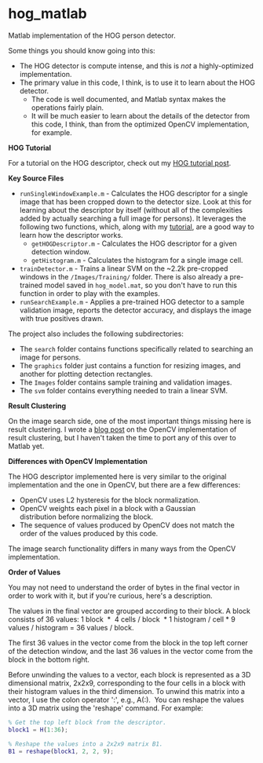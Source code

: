 # hog_matlab
Matlab implementation of the HOG person detector. 

Some things you should know going into this:

* The HOG detector is compute intense, and this is *not* a highly-optimized implementation.
* The primary value in this code, I think, is to use it to learn about the HOG detector. 
  * The code is well documented, and Matlab syntax makes the operations fairly plain.
  * It will be much easier to learn about the details of the detector from this code, I think, than from the optimized OpenCV implementation, for example.

**HOG Tutorial**

For a tutorial on the HOG descriptor, check out my [HOG tutorial post](http://mccormickml.com/2013/05/09/hog-person-detector-tutorial/).

**Key Source Files**

* `runSingleWindowExample.m` - Calculates the HOG descriptor for a single image that has been cropped down to the detector size. Look at this for learning about the descriptor by itself (without all of the complexities added by actually searching a full image for persons). It leverages the following two functions, which, along with my [tutorial](http://mccormickml.com/2013/05/09/hog-person-detector-tutorial/), are a good way to learn how the descriptor works.
  * `getHOGDescriptor.m` - Calculates the HOG descriptor for a given detection window.
  * `getHistogram.m` - Calculates the histogram for a single image cell.
* `trainDetector.m` - Trains a linear SVM on the ~2.2k pre-cropped windows in the `/Images/Training/` folder. There is also already a pre-trained model saved in `hog_model.mat`, so you don't have to run this function in order to play with the examples.
* `runSearchExample.m` - Applies a pre-trained HOG detector to a sample validation image, reports the detector accuracy, and displays the image with true positives drawn.

The project also includes the following subdirectories:
* The `search` folder contains functions specifically related to searching an image for persons.
* The `graphics` folder just contains a function for resizing images, and another for plotting detection rectangles.
* The `Images` folder contains sample training and validation images.
* The `svm` folder contains everything needed to train a linear SVM.

**Result Clustering**

On the image search side, one of the most important things missing here is result clustering. I wrote a [blog post](http://mccormickml.com/2013/11/07/opencv-hog-detector-result-clustering/) on the OpenCV implementation of result clustering, but I haven't taken the time to port any of this over to Matlab yet.  

**Differences with OpenCV Implementation**

The HOG descriptor implemented here is very similar to the original implementation and the one in OpenCV, but there are a few differences:	
* OpenCV uses L2 hysteresis for the block normalization.
* OpenCV weights each pixel in a block with a Gaussian distribution before normalizing the block.
* The sequence of values produced by OpenCV does not match the order of the values produced by this code.

The image search functionality differs in many ways from the OpenCV implementation.

**Order of Values**

You may not need to understand the order of bytes in the final vector in order to work with it, but if you're curious, here's a description.

The values in the final vector are grouped according to their block. A block consists of 36 values: 1 block  *  4 cells / block  * 1 histogram / cell * 9 values / histogram = 36 values / block.

The first 36 values in the vector come from the block in the top left corner of the detection window, and the last 36 values in the vector come from the block in the bottom right.

Before unwinding the values to a vector, each block is represented as a 3D dimensional matrix, 2x2x9, corresponding to the four cells in a block with their histogram values in the third dimension. To unwind this matrix into a vector, I use the colon operator ':', e.g., A(:).  You can reshape the values into a 3D matrix using the 'reshape' command. For example:

```matlab
% Get the top left block from the descriptor.
block1 = H(1:36);

% Reshape the values into a 2x2x9 matrix B1.
B1 = reshape(block1, 2, 2, 9);
```

